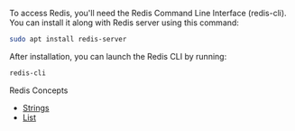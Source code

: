 To access Redis, you'll need the Redis Command Line Interface (redis-cli). You can install it along with Redis server using this command:
```bash
sudo apt install redis-server
```

After installation, you can launch the Redis CLI by running:
```bash
redis-cli
```

Redis Concepts
* [Strings](./redis/string.md)
* [List](./redis/list.md)
